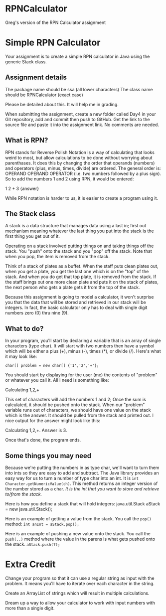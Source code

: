# RPNCalculator
Greg's version of the RPN Calculator assignment

# Simple RPN Calculator
Your assignment is to create a simple RPN calculator in Java using the generic Stack class.

## Assignment details
The package name should be ssa (all lower characters)
The class name should be RPNCalculator (exact case)

Please be detailed about this. It will help me in grading.

When submitting the assignment, create a new folder called Day4 in your Git repository, add and commit then push to GitHub. Get the link to the source file and paste it into the assignment link. No comments are needed.

## What is RPN?
RPN stands for Reverse Polish Notation is a way of calculating that looks weird to most, but allow calculations to be done without worrying about parenthases. It does this by changing the order that operands (numbers) and operators (plus, minus, times, divide) are ordered. The general order is: OPERAND OPERAND OPERATOR (i.e. two numbers followed by a plus sign). So to add the numbers 1 and 2 using RPN, it would be entered:

1<enter>
2<enter>
+<enter>
3 {answer}

While RPN notation is harder to us, it is easier to create a program using it.

## The Stack class
A stack is a data structure that manages data using a last in; first out mechanism meaning whatever the last thing you put into the stack is the first thing you get out of it.

Operating on a stack involved putting things on and taking things off the stack. You "push" onto the stack and you "pop" off the stack. Note that when you pop, the item is removed from the stack.

Think of a stack of plates as a buffet. When the staff puts clean plates out, when you get a plate, you get the last one which is on the "top" of the stack. And when you do get that top plate, it is removed from the stack. If the staff brings out one more clean plate and puts it on the stack of plates, the next person who gets a plate gets it from the top of the stack.

Because this assignment is going to model a calculator, it won't surprise you that the data that will be stored and retrieved in our stack will be integers. In fact, the basic calculator only has to deal with single digit numbers zero (0) thru nine (9).

## What to do?
In your program, you'll start by declaring a variable that is an array of single characters (type char). It will start with two numbers then have a symbol which will be either a plus (+), minus (-), times (*), or divide (/). Here's what it may look like:

`char[] problem = new char[] {'1','2','+'};`

You should start by displaying for the user (me) the contents of "problem" or whatever you call it. All I need is something like:

Calculating 1,2,+

This set of characters will add the numbers 1 and 2; Once the sum is calculated, it should be pushed onto the stack. When our "problem" variable runs out of characters, we should have one value on the stack which is the answer. It should be pulled from the stack and printed out. I nice output for the answer might look like this:

Calculating 1,2,+. Answer is 3.

Once that's done, the program ends.

## Some things you may need
Because we're putting the numbers in as type char, we'll want to turn them into ints so they are easy to add and subtract. The Java library provides an easy way for us to turn a number of type char into an int. It is `int Character.getNumericValue(ch)`. This method returns an integer version of the number stored as a char. _It is the int that you want to store and retrieve to/from the stack._

Here is how you define a stack that will hold integers:
java.util.Stack<Integer> aStack = new java.util.Stack<Integer>();

Here is an example of getting a value from the stack. You call the `pop()` method:
`int anInt = aStack.pop();`

Here is an example of pushing a new value onto the stack. You call the `push(..)` method where the value in the parens is what gets pushed onto the stack.
`aStack.push(7);`

# Extra Credit
Change your program so that it can use a regular string as input with the problem. It means you'll have to iterate over each character in the string.

Create an ArrayList of strings which will result in multiple calculations.

Dream up a way to allow your calculator to work with input numbers with more than a single digit.
